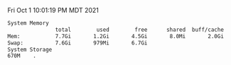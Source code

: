 Fri Oct  1 10:01:19 PM MDT 2021
```bash
System Memory
               total        used        free      shared  buff/cache   available
Mem:           7.7Gi       1.2Gi       4.5Gi       8.0Mi       2.0Gi       6.2Gi
Swap:          7.6Gi       979Mi       6.7Gi
System Storage
670M	.
```
```bash
